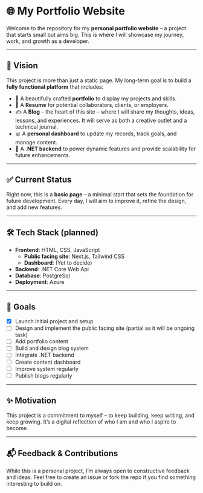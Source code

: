 # 🌐 My Portfolio Website

Welcome to the repository for my **personal portfolio website** – a project that starts small but aims big. This is where I will showcase my journey, work, and growth as a developer.

---

## 🚀 Vision

This project is more than just a static page. My long-term goal is to build a **fully functional platform** that includes:

- 🎨 A beautifully crafted **portfolio** to display my projects and skills.
- 📄 A **Resume** for potential collaborators, clients, or employers.
- ✍️ A **Blog** – the heart of this site – where I will share my thoughts, ideas, lessons, and experiences. It will serve as both a creative outlet and a technical journal.
- 📊 A **personal dashboard** to update my records, track goals, and manage content.
- 🔧 A **.NET backend** to power dynamic features and provide scalability for future enhancements.

---

## ✅ Current Status

Right now, this is a **basic page** – a minimal start that sets the foundation for future development. Every day, I will aim to improve it, refine the design, and add new features.

---

## 🛠️ Tech Stack (planned)

- **Frontend**: HTML, CSS, JavaScript
    - **Public facing site**: Next.js, Tailwind CSS
    - **Dashboard**: (Yet to decide)
- **Backend**: .NET Core Web Api
- **Database**: PostgreSql
- **Deployment**: Azure

---

## 📅 Goals

- [x] Launch initial project and setup
- [ ] Design and implement the public facing site (partial as it will be ongoing task)
- [ ] Add portfolio content
- [ ] Build and design blog system
- [ ] Integrate .NET backend
- [ ] Create content dashboard
- [ ] Improve system regularly
- [ ] Publish blogs regularly

---

## ✨ Motivation

This project is a commitment to myself – to keep building, keep writing, and keep growing. It’s a digital reflection of who I am and who I aspire to become.

---

## 📬 Feedback & Contributions

While this is a personal project, I’m always open to constructive feedback and ideas. Feel free to create an issue or fork the repo if you find something interesting to build on.
